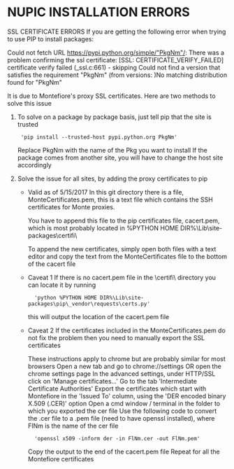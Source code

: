 # NUPIC INSTALLATION ERRORS


SSL CERTIFICATE ERRORS
If you are getting the following error when trying to use PIP to install packages:

Could not fetch URL https://pypi.python.org/simple/"PkgNm"/: There was a problem confirming the ssl certificate: [SSL: CERTIFICATE_VERIFY_FAILED] certificate verify failed (_ssl.c:661) - skipping
Could not find a version that satisfies the requirement "PkgNm" (from versions: )No matching distribution found for "PkgNm"

It is due to Montefiore's proxy SSL certificates.
Here are two methods to solve this issue

1) To solve on a package by package basis, just tell pip that the site is trusted

		'pip install --trusted-host pypi.python.org PkgNm'

	Replace PkgNm with the name of the Pkg you want to install
	If the package comes from another site, you will have to change the host site accordingly

2) Solve the issue for all sites, by adding the proxy certificates to pip
	- Valid as of 5/15/2017 
		In this git directory there is a file, MonteCertificates.pem, this is a text file which contains the SSH certificates for Monte proxies.
		
		You have to append this file to the pip certificates file, cacert.pem, which is most probably located in %PYTHON HOME DIR%\Lib\site-packages\certifi\
		
		To append the new certificates, simply open both files with a text editor and copy the text from the MonteCertificates file to the bottom of the cacert file

	- Caveat 1 
		If there is no cacert.pem file in the \certifi\ directory you can locate it by running 
	
			'python %PYTHON HOME DIR%\Lib\site-packages\pip\_vendor\requests\certs.py'
	
		this will output the location of the cacert.pem file
	
	- Caveat 2
		If the certificates included in the MonteCertificates.pem do not fix the problem then you need to manually export the SSL certificates
		
		These instructions apply to chrome but are probably similar for most browsers
			Open a new tab and go to chrome://settings OR open the chrome settings page
			In the advanced settings, under HTTP/SSL click on 'Manage certificates...'
			Go to the tab 'Intermediate Certificate Authorities'
			Export the certificates which start with Montefiore in the 'Issued To' column, using the 'DER encoded binary X.509 (.CER)' option
		Open a cmd window / terminal in the folder to which you exported the cer file
		Use the following code to convert the .cer file to a .pem file (need to have openssl installed), where FlNm is the name of the cer file
			
			'openssl x509 -inform der -in FlNm.cer -out FlNm.pem'
		
		Copy the output to the end of the cacert.pem file
		Repeat for all the Montefiore certificates
			
			

		

